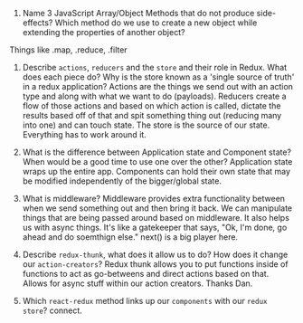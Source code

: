 1.  Name 3 JavaScript Array/Object Methods that do not produce side-effects? Which method do we use to create a new object while extending the properties of another object?

Things like .map, .reduce, .filter

1.  Describe `actions`, `reducers` and the `store` and their role in Redux. What does each piece do? Why is the store known as a 'single source of truth' in a redux application?
    Actions are the things we send out with an action type and along with what we want to do (payloads). Reducers create a flow of those actions and based on which action is called, dictate the results based off of that and spit something thing out (reducing many into one) and can touch state. The store is the source of our state. Everything has to work around it.

1.  What is the difference between Application state and Component state? When would be a good time to use one over the other?
    Application state wraps up the entire app. Components can hold their own state that may be modified independently of the bigger/global state.

1.  What is middleware?
    Middleware provides extra functionality between when we send something out and then bring it back. We can manipulate things that are being passed around based on middleware. It also helps us with async things. It's like a gatekeeper that says, "Ok, I'm done, go ahead and do soemthign else." next() is a big player here.

1.  Describe `redux-thunk`, what does it allow us to do? How does it change our `action-creators`?
    Redux thunk allows you to put functions inside of functions to act as go-betweens and direct actions based on that. Allows for async stuff within our action creators. Thanks Dan.

1.  Which `react-redux` method links up our `components` with our `redux store`?
    connect.
